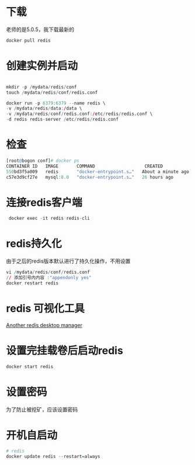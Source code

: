 # 下载
老师的是5.0.5，我下载最新的
``` r
docker pull redis
```

# 创建实例并启动
``` r

mkdir -p /mydata/redis/conf
touch /mydata/redis/conf/redis.conf

docker run -p 6379:6379 --name redis \
-v /mydata/redis/data:/data \
-v /mydata/redis/conf/redis.conf:/etc/redis/redis.conf \
-d redis redis-server /etc/redis/redis.conf

```

# 检查
```r
[root@bogon conf]# docker ps
CONTAINER ID   IMAGE       COMMAND                   CREATED              STATUS              PORTS                                                  NAMES
550bd3f5a009   redis       "docker-entrypoint.s…"   About a minute ago   Up About a minute   0.0.0.0:6379->6379/tcp, :::6379->6379/tcp              redis
c57e3d9cf27e   mysql:8.0   "docker-entrypoint.s…"   26 hours ago         Up 52 minutes       0.0.0.0:3306->3306/tcp, :::3306->3306/tcp, 33060/tcp   mysql
```

# 连接redis客户端

``` r
 docker exec -it redis redis-cli
```

# redis持久化
由于之后的redis版本默认进行了持久化操作，不用设置
```r
vi /mydata/redis/conf/redis.conf 
// 添加引号内内容 :"appendonly yes"
docker restart redis
```

# redis 可视化工具
[Another redis desktop manager](Another%20redis%20desktop%20manager.md)

# 设置完挂载卷后启动redis
```r
docker start redis
```

# 设置密码
为了防止被挖矿，应该设置密码

# 开机自启动
```r
# redis
docker update redis --restart=always
```